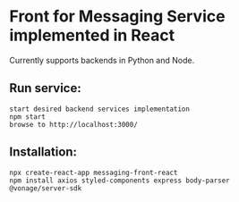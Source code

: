 # Front for Messaging Service implemented in React

Currently supports backends in Python and Node.

## Run service:
    start desired backend services implementation
    npm start
    browse to http://localhost:3000/

## Installation:
    npx create-react-app messaging-front-react
    npm install axios styled-components express body-parser @vonage/server-sdk
